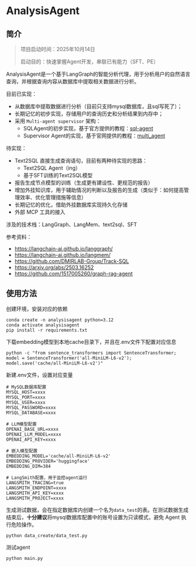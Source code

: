 # AnalysisAgent

## 简介
> 项目启动时间：2025年10月14日
> 
> 启动目的：快速掌握Agent开发，串联已有能力（SFT、PE）

AnalysisAgent是一个基于LangGraph的智能分析代理，用于分析用户的自然语言查询，并根据查询内容从数据库中提取相关数据进行分析。


目前已实现：
- 从数据库中提取数据进行分析（目前只支持mysql数据库，且sql写死了）；
- 长期记忆的初步实现，存储用户的查询历史和分析结果到内存中；
- 采用 `Multi-agent supervisor` 架构：
  - SQLAgent的初步实现，基于官方提供的教程：[sql-agent](https://langchain-ai.github.io/langgraph/tutorials/sql/sql-agent/)
  - Supervisor Agent的实现，基于官网提供的教程：[multi_agent](https://langchain-ai.github.io/langgraph/tutorials/multi_agent/agent_supervisor/#research-agent)


待实现：
- Text2SQL 直接生成查询语句，目前有两种待实现的思路：
  - Text2SQL Agent（ing）
  - 基于SFT训练的Text2SQL模型
- 报告生成节点模型的训练（生成更有建设性、更规范的报告）
- 增加外挂知识库，用于辅助情况的判断以及报告的生成（类似于：如何提高管理效率、优化管理措施等信息）
- 长期记忆的优化，借助外挂数据库实现持久化存储
- 外部 MCP 工具的接入


涉及的技术栈：LangGraph、LangMem、text2sql、SFT


参考资料：
- https://langchain-ai.github.io/langgraph/
- https://langchain-ai.github.io/langmem/
- https://github.com/DMIRLAB-Group/Track-SQL
- https://arxiv.org/abs/2503.16252
- https://github.com/1517005260/graph-rag-agent


## 使用方法
创建环境，安装对应的依赖
```
conda create -n analysisagent python=3.12
conda activate analysisagent
pip install -r requirements.txt
```

下载embedding模型到本地cache目录下，并且在.env文件下配置对应信息
```
python -c "from sentence_transformers import SentenceTransformer; model = SentenceTransformer('all-MiniLM-L6-v2'); model.save('cache/all-MiniLM-L6-v2')"
```

新建.env文件，设置对应变量
```
# MySQL数据库配置
MYSQL_HOST=xxxx
MYSQL_PORT=xxxx
MYSQL_USER=xxxx
MYSQL_PASSWORD=xxxx
MYSQL_DATABASE=xxxx

# LLM模型配置
OPENAI_BASE_URL=xxxx
OPENAI_LLM_MODEL=xxxx
OPENAI_API_KEY=xxxx

# 嵌入模型配置
EMBEDDING_MODEL='cache/all-MiniLM-L6-v2'
EMBEDDING_PROVIDER='huggingface'
EMBEDDING_DIM=384

# LangSmith配置，用于监控agent运行
LANGSMITH_TRACING=true
LANGSMITH_ENDPOINT=xxxx
LANGSMITH_API_KEY=xxxx
LANGSMITH_PROJECT=xxxx
```

生成测试数据，会在指定数据库内创建一个名为`data_test`的表。在测试数据生成结束后，**十分建议**将mysql数据库配置中的账号设置为只读模式，避免 Agent 执行危险操作。
```
python data_create/data_test.py
```

测试agent
```
python main.py
```